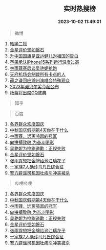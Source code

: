 <div align="center"><h2>实时热搜榜</h2><h4>2023-10-02 11:49:01</h4></div>

> 微博  

1. [皓嫣二搭](https://s.weibo.com/weibo?q=%E7%9A%93%E5%AB%A3%E4%BA%8C%E6%90%AD&t=31&band_rank=1&Refer=top)<br />
2. [金星评价坚如磐石](https://s.weibo.com/weibo?q=%23%E9%87%91%E6%98%9F%E8%AF%84%E4%BB%B7%E5%9D%9A%E5%A6%82%E7%A3%90%E7%9F%B3%23&t=31&band_rank=2&Refer=top)<br />
3. [升中国国旗是亚运健儿对祖国的告白](https://s.weibo.com/weibo?q=%23%E5%8D%87%E4%B8%AD%E5%9B%BD%E5%9B%BD%E6%97%97%E6%98%AF%E4%BA%9A%E8%BF%90%E5%81%A5%E5%84%BF%E5%AF%B9%E7%A5%96%E5%9B%BD%E7%9A%84%E5%91%8A%E7%99%BD%23&t=31&band_rank=3&Refer=top)<br />
4. [苹果承认iPhone15系列运行温度过高](https://s.weibo.com/weibo?q=%23%E8%8B%B9%E6%9E%9C%E6%89%BF%E8%AE%A4iPhone15%E7%B3%BB%E5%88%97%E8%BF%90%E8%A1%8C%E6%B8%A9%E5%BA%A6%E8%BF%87%E9%AB%98%23&t=31&band_rank=4&Refer=top)<br />
5. [林雨薇赛后谈吴艳妮抢跑](https://s.weibo.com/weibo?q=%23%E6%9E%97%E9%9B%A8%E8%96%87%E8%B5%9B%E5%90%8E%E8%B0%88%E5%90%B4%E8%89%B3%E5%A6%AE%E6%8A%A2%E8%B7%91%23&t=31&band_rank=5&Refer=top)<br />
6. [天府机场会制裁所有卡点的人](https://s.weibo.com/weibo?q=%E5%A4%A9%E5%BA%9C%E6%9C%BA%E5%9C%BA%E4%BC%9A%E5%88%B6%E8%A3%81%E6%89%80%E6%9C%89%E5%8D%A1%E7%82%B9%E7%9A%84%E4%BA%BA&t=31&band_rank=6&Refer=top)<br />
7. [薛之谦回应滁州演唱会特殊观众](https://s.weibo.com/weibo?q=%23%E8%96%9B%E4%B9%8B%E8%B0%A6%E5%9B%9E%E5%BA%94%E6%BB%81%E5%B7%9E%E6%BC%94%E5%94%B1%E4%BC%9A%E7%89%B9%E6%AE%8A%E8%A7%82%E4%BC%97%23&t=31&band_rank=7&Refer=top)<br />
8. [2023年诺贝尔奖今起公布](https://s.weibo.com/weibo?q=%232023%E5%B9%B4%E8%AF%BA%E8%B4%9D%E5%B0%94%E5%A5%96%E4%BB%8A%E8%B5%B7%E5%85%AC%E5%B8%83%23&t=31&band_rank=8&Refer=top)<br />
9. [杨紫将出席GQ盛典](https://s.weibo.com/weibo?q=%23%E6%9D%A8%E7%B4%AB%E5%B0%86%E5%87%BA%E5%B8%ADGQ%E7%9B%9B%E5%85%B8%23&t=31&band_rank=9&Refer=top)<br />

> 知乎  


> 百度  

1. [各界群众欢度国庆](https://www.baidu.com/s?wd=%E5%90%84%E7%95%8C%E7%BE%A4%E4%BC%97%E6%AC%A2%E5%BA%A6%E5%9B%BD%E5%BA%86&sa=fyb_news&rsv_dl=fyb_news)<br />
2. [中秋国庆假期第4天你在干什么](https://www.baidu.com/s?wd=%E4%B8%AD%E7%A7%8B%E5%9B%BD%E5%BA%86%E5%81%87%E6%9C%9F%E7%AC%AC4%E5%A4%A9%E4%BD%A0%E5%9C%A8%E5%B9%B2%E4%BB%80%E4%B9%88&sa=fyb_news&rsv_dl=fyb_news)<br />
3. [林雨薇，远离喧嚣的冠军](https://www.baidu.com/s?wd=%E6%9E%97%E9%9B%A8%E8%96%87%EF%BC%8C%E8%BF%9C%E7%A6%BB%E5%96%A7%E5%9A%A3%E7%9A%84%E5%86%A0%E5%86%9B&sa=fyb_news&rsv_dl=fyb_news)<br />
4. [向拼搏致敬 为奋斗喝彩](https://www.baidu.com/s?wd=%E5%90%91%E6%8B%BC%E6%90%8F%E8%87%B4%E6%95%AC+%E4%B8%BA%E5%A5%8B%E6%96%97%E5%96%9D%E5%BD%A9&sa=fyb_news&rsv_dl=fyb_news)<br />
5. [吴艳妮为抢跑道歉：正视失败](https://www.baidu.com/s?wd=%E5%90%B4%E8%89%B3%E5%A6%AE%E4%B8%BA%E6%8A%A2%E8%B7%91%E9%81%93%E6%AD%89%EF%BC%9A%E6%AD%A3%E8%A7%86%E5%A4%B1%E8%B4%A5&sa=fyb_news&rsv_dl=fyb_news)<br />
6. [金星评价坚如磐石](https://www.baidu.com/s?wd=%E9%87%91%E6%98%9F%E8%AF%84%E4%BB%B7%E5%9D%9A%E5%A6%82%E7%A3%90%E7%9F%B3&sa=fyb_news&rsv_dl=fyb_news)<br />
7. [张雨霏想把金牌给池江璃花子](https://www.baidu.com/s?wd=%E5%BC%A0%E9%9B%A8%E9%9C%8F%E6%83%B3%E6%8A%8A%E9%87%91%E7%89%8C%E7%BB%99%E6%B1%A0%E6%B1%9F%E7%92%83%E8%8A%B1%E5%AD%90&sa=fyb_news&rsv_dl=fyb_news)<br />
8. [一家族7人确诊马凡氏综合征](https://www.baidu.com/s?wd=%E4%B8%80%E5%AE%B6%E6%97%8F7%E4%BA%BA%E7%A1%AE%E8%AF%8A%E9%A9%AC%E5%87%A1%E6%B0%8F%E7%BB%BC%E5%90%88%E5%BE%81&sa=fyb_news&rsv_dl=fyb_news)<br />
9. [警方辟谣司机因吐痰引冲突被杀](https://www.baidu.com/s?wd=%E8%AD%A6%E6%96%B9%E8%BE%9F%E8%B0%A3%E5%8F%B8%E6%9C%BA%E5%9B%A0%E5%90%90%E7%97%B0%E5%BC%95%E5%86%B2%E7%AA%81%E8%A2%AB%E6%9D%80&sa=fyb_news&rsv_dl=fyb_news)<br />

> 哔哩哔哩  

1. [各界群众欢度国庆](https://www.baidu.com/s?wd=%E5%90%84%E7%95%8C%E7%BE%A4%E4%BC%97%E6%AC%A2%E5%BA%A6%E5%9B%BD%E5%BA%86&sa=fyb_news&rsv_dl=fyb_news)<br />
2. [中秋国庆假期第4天你在干什么](https://www.baidu.com/s?wd=%E4%B8%AD%E7%A7%8B%E5%9B%BD%E5%BA%86%E5%81%87%E6%9C%9F%E7%AC%AC4%E5%A4%A9%E4%BD%A0%E5%9C%A8%E5%B9%B2%E4%BB%80%E4%B9%88&sa=fyb_news&rsv_dl=fyb_news)<br />
3. [林雨薇，远离喧嚣的冠军](https://www.baidu.com/s?wd=%E6%9E%97%E9%9B%A8%E8%96%87%EF%BC%8C%E8%BF%9C%E7%A6%BB%E5%96%A7%E5%9A%A3%E7%9A%84%E5%86%A0%E5%86%9B&sa=fyb_news&rsv_dl=fyb_news)<br />
4. [向拼搏致敬 为奋斗喝彩](https://www.baidu.com/s?wd=%E5%90%91%E6%8B%BC%E6%90%8F%E8%87%B4%E6%95%AC+%E4%B8%BA%E5%A5%8B%E6%96%97%E5%96%9D%E5%BD%A9&sa=fyb_news&rsv_dl=fyb_news)<br />
5. [吴艳妮为抢跑道歉：正视失败](https://www.baidu.com/s?wd=%E5%90%B4%E8%89%B3%E5%A6%AE%E4%B8%BA%E6%8A%A2%E8%B7%91%E9%81%93%E6%AD%89%EF%BC%9A%E6%AD%A3%E8%A7%86%E5%A4%B1%E8%B4%A5&sa=fyb_news&rsv_dl=fyb_news)<br />
6. [金星评价坚如磐石](https://www.baidu.com/s?wd=%E9%87%91%E6%98%9F%E8%AF%84%E4%BB%B7%E5%9D%9A%E5%A6%82%E7%A3%90%E7%9F%B3&sa=fyb_news&rsv_dl=fyb_news)<br />
7. [张雨霏想把金牌给池江璃花子](https://www.baidu.com/s?wd=%E5%BC%A0%E9%9B%A8%E9%9C%8F%E6%83%B3%E6%8A%8A%E9%87%91%E7%89%8C%E7%BB%99%E6%B1%A0%E6%B1%9F%E7%92%83%E8%8A%B1%E5%AD%90&sa=fyb_news&rsv_dl=fyb_news)<br />
8. [一家族7人确诊马凡氏综合征](https://www.baidu.com/s?wd=%E4%B8%80%E5%AE%B6%E6%97%8F7%E4%BA%BA%E7%A1%AE%E8%AF%8A%E9%A9%AC%E5%87%A1%E6%B0%8F%E7%BB%BC%E5%90%88%E5%BE%81&sa=fyb_news&rsv_dl=fyb_news)<br />
9. [警方辟谣司机因吐痰引冲突被杀](https://www.baidu.com/s?wd=%E8%AD%A6%E6%96%B9%E8%BE%9F%E8%B0%A3%E5%8F%B8%E6%9C%BA%E5%9B%A0%E5%90%90%E7%97%B0%E5%BC%95%E5%86%B2%E7%AA%81%E8%A2%AB%E6%9D%80&sa=fyb_news&rsv_dl=fyb_news)<br />
